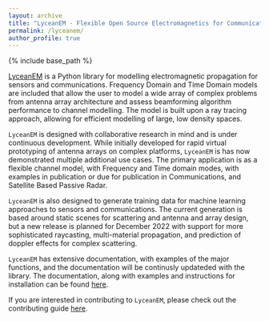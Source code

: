 ```yaml
---
layout: archive
title: "LyceanEM - Flexible Open Source Electromagnetics for Communications and Sensors"
permalink: /lyceanem/
author_profile: true
---
```


{% include base_path %}

[LyceanEM](https://lyceanem-python.readthedocs.io/en/latest/) is a Python library for modelling electromagnetic propagation for sensors and communications. Frequency Domain and Time Domain models are included that allow the user to model a wide array of complex problems from antenna array architecture and assess beamforming algorithm performance to channel modelling. The model is built upon a ray tracing approach, allowing for efficient modelling of large, low density spaces.

`LyceanEM` is designed with collaborative research in mind and is under continuous development. While initially developed for rapid virtual prototyping of antenna arrays on complex platforms, `LyceanEM` is has now demonstrated multiple additional use cases. The primary application is as a flexible channel model, with Frequency and Time domain modes, with examples in publication or due for publication in Communications, and Satellite Based Passive Radar.

`LyceanEM` is also designed to generate training data for machine learning approaches to sensors and communications. The current generation is based around static scenes for scattering and antenna and array design, but a new release is planned for December 2022 with support for more sophisticated raycasting, multi-material propagation, and prediction of doppler effects for complex scattering.

`LyceanEM` has extensive documentation, with examples of the major functions, and the documentation will be continusly updateded with the library. The documentation, along with examples and instructions for installation can be found [here](https://lyceanem-python.readthedocs.io/en/latest/).

If you are interested in contributing to `LyceanEM`, please check out the contributing guide [here](https://lyceanem-python.readthedocs.io/en/latest/contributing.html).


